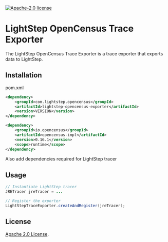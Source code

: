 [![Apache-2.0 license](https://img.shields.io/badge/license-Apache--2.0-blue.svg)](https://opensource.org/licenses/Apache-2.0)

# LightStep OpenCensus Trace Exporter

The LightStep OpenCensus Trace Exporter is a trace exporter that exports data to LightStep.

## Installation

pom.xml
```xml
<dependency>
    <groupId>com.lightstep.opencensus</groupId>
    <artifactId>lightstep-opencensus-exporter</artifactId>
    <version>VERSION</version>
</dependency>

<dependency>
    <groupId>io.opencensus</groupId>
    <artifactId>opencensus-impl</artifactId>
    <version>0.16.1</version>
    <scope>runtime</scope>
</dependency>
```

Also add dependencies required for LightStep tracer

## Usage
```java
// Instantiate LightStep tracer
JRETracer jreTracer = ... 

// Register the exporter
LightStepTraceExporter.createAndRegister(jreTracer);
```


## License

[Apache 2.0 License](./LICENSE).
